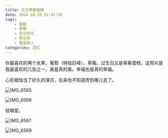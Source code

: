 ```yaml
---
title: 又见草莓蛋糕
date: 2024-10-28 21:41:30
tags: 
    - 蛋糕
    - 草莓
    - 生日快乐
    - 想见你
    - 傻逼男人
categories: 回忆
---
```

你最喜欢的两个水果，葡萄（特指巨峰），草莓。过生日又是草莓蛋糕。这照片是我最喜欢的几张之一，美是真的美。幸福也是真的幸福。

心形蜡烛当了好久的演员，后来也不知道弄到哪儿去了。

![IMG_6565](https://gmoonlight.oss-cn-chengdu.aliyuncs.com/img/202410282150602.JPG)

![IMG_6566](https://gmoonlight.oss-cn-chengdu.aliyuncs.com/img/202410282151336.JPG)

锁喉爱。

![IMG_6567](https://gmoonlight.oss-cn-chengdu.aliyuncs.com/img/202410282150239.JPG)

![IMG_6569](https://gmoonlight.oss-cn-chengdu.aliyuncs.com/img/202410282150799.jpeg)